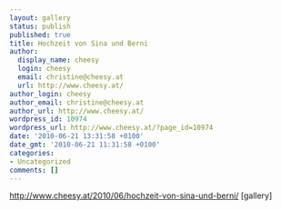 ```yaml
---
layout: gallery
status: publish
published: true
title: Hochzeit von Sina und Berni
author:
  display_name: cheesy
  login: cheesy
  email: christine@cheesy.at
  url: http://www.cheesy.at/
author_login: cheesy
author_email: christine@cheesy.at
author_url: http://www.cheesy.at/
wordpress_id: 10974
wordpress_url: http://www.cheesy.at/?page_id=10974
date: '2010-06-21 13:31:58 +0100'
date_gmt: '2010-06-21 11:31:58 +0100'
categories:
- Uncategorized
comments: []
---
```

http://www.cheesy.at/2010/06/hochzeit-von-sina-und-berni/
[gallery]<!--:-->
